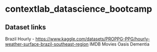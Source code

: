 # contextlab_datascience_bootcamp
 
## Dataset links
Brazil Hourly - https://www.kaggle.com/datasets/PROPPG-PPG/hourly-weather-surface-brazil-southeast-region
IMDB Movies
Oasis Dementia